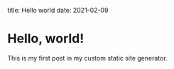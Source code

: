 title: Hello world
date: 2021-02-09

# Hello, world!

This is my first post in my custom static site generator.
